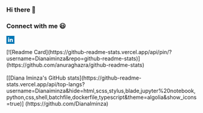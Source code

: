 ### Hi there 👋
### Connect with me :smiley:

<a href="https://www.linkedin.com/in/diana-iminza/">
  <img align="left" alt="Vedant Jajoo Linkdin" width="21px" src="https://raw.githubusercontent.com/edent/SuperTinyIcons/099dc12b59179d07d534069bc8551718f786d91a/images/svg/linkedin.svg" />
</a>
</a><br/><br/>
[![Readme Card](https://github-readme-stats.vercel.app/api/pin/?username=Dianaiminza&repo=github-readme-stats)](https://github.com/anuraghazra/github-readme-stats)
<br/><br/>
[[Diana Iminza's GitHub stats](https://github-readme-stats.vercel.app/api/top-langs?username=Dianaiminza&hide=html,scss,stylus,blade,jupyter%20notebook,python,css,shell,batchfile,dockerfile,typescript&theme=algolia&show_icons=true)]
(https://github.com/DianaIminza)
<!--
**Dianaiminza/Dianaiminza** is a ✨ _special_ ✨ repository because its `README.md` (this file) appears on your GitHub profile.

Here are some ideas to get you started:

- 🔭 I’m currently working on ...
- 🌱 I’m currently learning ...
- 👯 I’m looking to collaborate on ...
- 🤔 I’m looking for help with ...
- 💬 Ask me about ...
- 📫 How to reach me: ...
- 😄 Pronouns: ...
- ⚡ Fun fact: ...
-->
